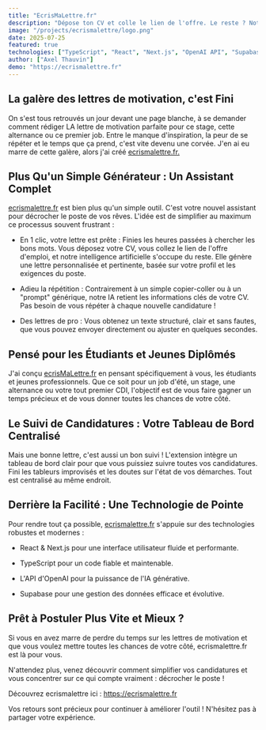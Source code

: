 ```yaml
---
title: "EcrisMaLettre.fr"
description: "Dépose ton CV et colle le lien de l'offre. Le reste ? Notre IA s'en charge."
image: "/projects/ecrismalettre/logo.png"
date: 2025-07-25
featured: true
technologies: ["TypeScript", "React", "Next.js", "OpenAI API", "Supabase"]
author: ["Axel Thauvin"]
demo: "https://ecrismalettre.fr"
---
```


## La galère des lettres de motivation, c'est Fini

On s'est tous retrouvés un jour devant une page blanche, à se demander comment rédiger LA lettre de motivation parfaite pour ce stage, cette alternance ou ce premier job. Entre le manque d'inspiration, la peur de se répéter et le temps que ça prend, c'est vite devenu une corvée. J'en ai eu marre de cette galère, alors j'ai créé [ecrismalettre.fr.](https://ecrismalettre.fr/)

## Plus Qu'un Simple Générateur : Un Assistant Complet

[ecrismalettre.fr](https://ecrismalettre.fr/) est bien plus qu'un simple outil. C'est votre nouvel assistant pour décrocher le poste de vos rêves. L'idée est de simplifier au maximum ce processus souvent frustrant :

- En 1 clic, votre lettre est prête : Finies les heures passées à chercher les bons mots. Vous déposez votre CV, vous collez le lien de l'offre d'emploi, et notre intelligence artificielle s'occupe du reste. Elle génère une lettre personnalisée et pertinente, basée sur votre profil et les exigences du poste.

- Adieu la répétition : Contrairement à un simple copier-coller ou à un "prompt" générique, notre IA retient les informations clés de votre CV. Pas besoin de vous répéter à chaque nouvelle candidature !

- Des lettres de pro : Vous obtenez un texte structuré, clair et sans fautes, que vous pouvez envoyer directement ou ajuster en quelques secondes.

## Pensé pour les Étudiants et Jeunes Diplômés

J'ai conçu [ecrisMaLettre.fr](https://ecrismalettre.fr/) en pensant spécifiquement à vous, les étudiants et jeunes professionnels. Que ce soit pour un job d'été, un stage, une alternance ou votre tout premier CDI, l'objectif est de vous faire gagner un temps précieux et de vous donner toutes les chances de votre côté.

## Le Suivi de Candidatures : Votre Tableau de Bord Centralisé

Mais une bonne lettre, c'est aussi un bon suivi ! L'extension intègre un tableau de bord clair pour que vous puissiez suivre toutes vos candidatures. Fini les tableurs improvisés et les doutes sur l'état de vos démarches. Tout est centralisé au même endroit.

## Derrière la Facilité : Une Technologie de Pointe

Pour rendre tout ça possible, [ecrismalettre.fr](https://ecrismalettre.fr/) s'appuie sur des technologies robustes et modernes :

- React & Next.js pour une interface utilisateur fluide et performante.

- TypeScript pour un code fiable et maintenable.

- L'API d'OpenAI pour la puissance de l'IA générative.

- Supabase pour une gestion des données efficace et évolutive.

## Prêt à Postuler Plus Vite et Mieux ?

Si vous en avez marre de perdre du temps sur les lettres de motivation et que vous voulez mettre toutes les chances de votre côté, ecrismalettre.fr est là pour vous.

N'attendez plus, venez découvrir comment simplifier vos candidatures et vous concentrer sur ce qui compte vraiment : décrocher le poste !

Découvrez ecrismalettre ici : https://ecrismalettre.fr

Vos retours sont précieux pour continuer à améliorer l'outil ! N'hésitez pas à partager votre expérience.
